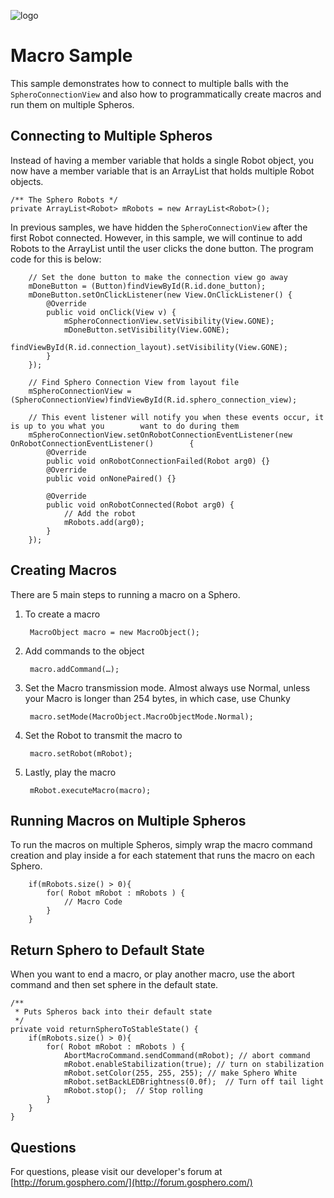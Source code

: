 ![logo](http://update.orbotix.com/developer/sphero-small.png)

# Macro Sample

This sample demonstrates how to connect to multiple balls with the `SpheroConnectionView` and also how to programmatically create macros and run them on multiple Spheros.

## Connecting to Multiple Spheros

Instead of having a member variable that holds a single Robot object, you now have a member variable that is an ArrayList that holds multiple Robot objects.

	/** The Sphero Robots */
	private ArrayList<Robot> mRobots = new ArrayList<Robot>();
	
In previous samples, we have hidden the `SpheroConnectionView` after the first Robot connected.  However, in this sample, we will continue to add Robots to the ArrayList until the user clicks the done button.  The program code for this is below:

		// Set the done button to make the connection view go away
		mDoneButton = (Button)findViewById(R.id.done_button);
		mDoneButton.setOnClickListener(new View.OnClickListener() {
			@Override
			public void onClick(View v) {
				mSpheroConnectionView.setVisibility(View.GONE);
				mDoneButton.setVisibility(View.GONE);
				findViewById(R.id.connection_layout).setVisibility(View.GONE);
			}
		});

		// Find Sphero Connection View from layout file
		mSpheroConnectionView = (SpheroConnectionView)findViewById(R.id.sphero_connection_view);
		
		// This event listener will notify you when these events occur, it is up to you what you 		want to do during them
		mSpheroConnectionView.setOnRobotConnectionEventListener(new OnRobotConnectionEventListener() 		{
			@Override
			public void onRobotConnectionFailed(Robot arg0) {}
			@Override
			public void onNonePaired() {}

			@Override
			public void onRobotConnected(Robot arg0) {
				// Add the robot
				mRobots.add(arg0);
			}
		});	
	
## Creating Macros

There are 5 main steps to running a macro on a Sphero.
	
1. To create a macro 

		MacroObject macro = new MacroObject();      

2. Add commands to the object

		macro.addCommand(…);
		
3. Set the Macro transmission mode.  Almost always use Normal, unless your Macro is longer than 254 bytes, in which case, use Chunky

		macro.setMode(MacroObject.MacroObjectMode.Normal);

4. Set the Robot to transmit the macro to

		macro.setRobot(mRobot);

5. Lastly, play the macro

		mRobot.executeMacro(macro);
		
## Running Macros on Multiple Spheros

To run the macros on multiple Spheros, simply wrap the macro command creation and play inside a for each statement that runs the macro on each Sphero.

		if(mRobots.size() > 0){
			for( Robot mRobot : mRobots ) {
				// Macro Code
			}
		}

## Return Sphero to Default State

When you want to end a macro, or play another macro, use the abort command and then set sphere in the default state.

	/**
	 * Puts Spheros back into their default state
	 */
	private void returnSpheroToStableState() {
		if(mRobots.size() > 0){
			for( Robot mRobot : mRobots ) {
				AbortMacroCommand.sendCommand(mRobot); // abort command
				mRobot.enableStabilization(true); // turn on stabilization
				mRobot.setColor(255, 255, 255); // make Sphero White
				mRobot.setBackLEDBrightness(0.0f);  // Turn off tail light
				mRobot.stop();  // Stop rolling
			}
		}
	}


## Questions

For questions, please visit our developer's forum at [http://forum.gosphero.com/](http://forum.gosphero.com/)

